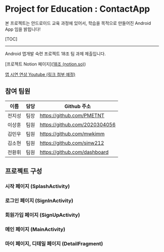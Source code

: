 # Project for Education : ContactApp

본 프로젝트는 안드로이드 교육 과정에 있어서, 학습을 목적으로 만들어진 Android App 임을 밝힙니다!



[TOC]




---





Android 앱개발 숙련 프로젝트 18조 팀 과제 제출입니다.



[프로젝트 Notion 페이지]([18조 (notion.so)](https://www.notion.so/18-bc8dc20c3f994a419f2b01b67552e78d))

[앱 시연 연상 Youtube (링크 첨부 예정)]()



## 참여 팀원

| 이름   | 담당 | Github 주소                   |
| ------ | ---- | ----------------------------- |
| 전지성 | 팀장 | https://github.com/PMETNT     |
| 이상훈 | 팀원 | https://github.com/2020304056 |
| 김민우 | 팀원 | https://github.com/mwkimm     |
| 김소현 | 팀원 | https://github.com/sinw212    |
| 전환휘 | 팀원 | https://github.com/dashboard  |



## 프로젝트 구성

### 시작 페이지 (SplashActivity)



### 로그인 페이지 (SignInActivity)

### 회원가입 페이지 (SignUpActivity)





### 메인 페이지 (MainActivity)



### 마이 페이지, 디테일 페이지 (DetailFragment)

